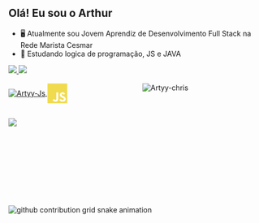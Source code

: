## Olá! Eu sou o Arthur

- 🖥️ Atualmente sou Jovem Aprendiz de Desenvolvimento Full Stack na Rede Marista Cesmar 
- 💭 Estudando logica de programação, JS e JAVA







<div><a href="https://github.com/ArTyy022">
  <img height="180em" src="https://github-readme-stats.vercel.app/api?username=ArTyy022&show_icons=true&theme=dark&include_all_commits=true&count_private=true"/>
  <img height="180em" src="https://github-readme-stats.vercel.app/api/top-langs/?username=ArTyy022&layout=compact&langs_count=16&theme=dark"/>
</div>






<div style="display: inline_block"><br>
  <img align="center" alt="Artyy-Js" height="50" width="50" src= "https://cdn.jsdelivr.net/gh/devicons/devicon/icons/java/java-original.svg" height="60" alt="java logo"/>
  <img align="center" alt="Artyy-Js" height="40" width=40" src="https://raw.githubusercontent.com/devicons/devicon/master/icons/javascript/javascript-plain.svg">
 <img align="right" alt="Artyy-chris"  height="240" width=240" src="https://media0.giphy.com/media/v1.Y2lkPTc5MGI3NjExeHRteXV2NW91NXFxM2M3eDJoZXdic21qbHE2c2ZzbnI1ODByaTF0dyZlcD12MV9pbnRlcm5hbF9naWZfYnlfaWQmY3Q9Zw/pOmtxQVSJxhZSQcz48/giphy.gif">

  </div>

##




<div> 
  <a href="https://www.linkedin.com/in/andré-arthur-toledo-42a653371" target="_blank"><img src="https://img.shields.io/badge/-LinkedIn-%230077B5?style=for-the-badge&logo=linkedin&logoColor=white" target="_blank"></a> 








  
</div>

<picture align="center">
  <source media="(prefers-color-scheme: dark)" srcset="https://raw.githubusercontent.com/ArTyy022/ArTyy022/output/github-contribution-grid-snake-dark.svg">
  <source media="(prefers-color-scheme: light)" srcset="https://raw.githubusercontent.com/ArTyy022/ArTyy022/output/github-contribution-grid-snake-dark.svg">
  <img align="center" alt="github contribution grid snake animation" src="https://raw.githubusercontent.com/ArTyy022/ArTyy022/output/github-contribution-grid-snake.svg">
</picture>
